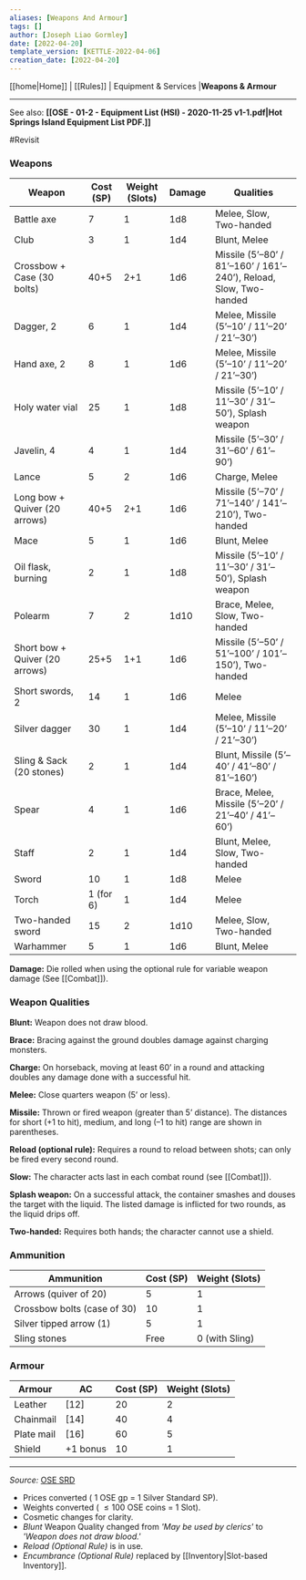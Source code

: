 ```yaml
---
aliases: [Weapons And Armour]
tags: []
author: [Joseph Liao Gormley]
date: [2022-04-20]
template_version: [KETTLE-2022-04-06]
creation_date: [2022-04-20]
---
```

<!-- Home | Character Creation | -->
[[home|Home]] | [[Rules]] | Equipment & Services |**Weapons & Armour**
___
See also: **[[OSE - 01-2 - Equipment List (HSI) - 2020-11-25 v1-1.pdf|Hot Springs Island Equipment List PDF.]]**

#Revisit

### Weapons

| Weapon                         | Cost (SP) | Weight (Slots) | Damage | Qualities                                                         |
| ------------------------------ | --------- | -------------- | ------ | ----------------------------------------------------------------- |
| Battle axe                     | 7         | 1              | 1d8    | Melee, Slow, Two-handed                                           |
| Club                           | 3         | 1              | 1d4    | Blunt, Melee                                                      |
| Crossbow + Case (30 bolts)     | 40+5      | 2+1            | 1d6    | Missile (5’–80’ / 81’–160’ / 161’–240’), Reload, Slow, Two-handed |
| Dagger, 2                      | 6         | 1              | 1d4    | Melee, Missile (5’–10’ / 11’–20’ / 21’–30’)                       |
| Hand axe, 2                    | 8         | 1              | 1d6    | Melee, Missile (5’–10’ / 11’–20’ / 21’–30’)                       |
| Holy water vial                | 25        | 1              | 1d8    | Missile (5’–10’ / 11’–30’ / 31’–50’), Splash weapon               |
| Javelin, 4                     | 4         | 1              | 1d4    | Missile (5’–30’ / 31’–60’ / 61’–90’)                              |
| Lance                          | 5         | 2              | 1d6    | Charge, Melee                                                     |
| Long bow + Quiver (20 arrows)  | 40+5      | 2+1            | 1d6    | Missile (5’–70’ / 71’–140’ / 141’–210’), Two-handed               |
| Mace                           | 5         | 1              | 1d6    | Blunt, Melee                                                      |
| Oil flask, burning             | 2         | 1              | 1d8    | Missile (5’–10’ / 11’–30’ / 31’–50’), Splash weapon               |
| Polearm                        | 7         | 2              | 1d10   | Brace, Melee, Slow, Two-handed                                    |
| Short bow + Quiver (20 arrows) | 25+5      | 1+1            | 1d6    | Missile (5’–50’ / 51’–100’ / 101’–150’), Two-handed               |
| Short swords, 2                | 14        | 1              | 1d6    | Melee                                                             |
| Silver dagger                  | 30        | 1              | 1d4    | Melee, Missile (5’–10’ / 11’–20’ / 21’–30’)                       |
| Sling & Sack (20 stones)       | 2         | 1              | 1d4    | Blunt, Missile (5’–40’ / 41’–80’ / 81’–160’)                      |
| Spear                          | 4         | 1              | 1d6    | Brace, Melee, Missile (5’–20’ / 21’–40’ / 41’–60’)                |
| Staff                          | 2         | 1              | 1d4    | Blunt, Melee, Slow, Two-handed                                    |
| Sword                          | 10        | 1              | 1d8    | Melee                                                             |
| Torch                          | 1 (for 6) | 1              | 1d4    | Melee                                                             |
| Two-handed sword               | 15        | 2              | 1d10   | Melee, Slow, Two-handed                                           |
| Warhammer                      | 5         | 1              | 1d6    | Blunt, Melee                                                      |

**Damage:** Die rolled when using the optional rule for variable weapon damage (See [[Combat]]).

### Weapon Qualities

**Blunt:** Weapon does not draw blood.

**Brace:** Bracing against the ground doubles damage against charging monsters.

**Charge:** On horseback, moving at least 60’ in a round and attacking doubles any damage done with a successful hit.

**Melee:** Close quarters weapon (5’ or less).

**Missile:** Thrown or fired weapon (greater than 5’ distance). The distances for short (+1 to hit), medium, and long (–1 to hit) range are shown in parentheses.

**Reload (optional rule):** Requires a round to reload between shots; can only be fired every second round.

**Slow:** The character acts last in each combat round (see [[Combat]]).<!-- #Revisit -->

**Splash weapon:** On a successful attack, the container smashes and douses the target with the liquid. The listed damage is inflicted for two rounds, as the liquid drips off.

**Two-handed:** Requires both hands; the character cannot use a shield.

### Ammunition
| **Ammunition**              | **Cost (SP)** | Weight (Slots) |
| --------------------------- | ------------- | -------------- |
| Arrows (quiver of 20)       | 5             | 1               |
| Crossbow bolts (case of 30) | 10            | 1               |
| Silver tipped arrow (1)     | 5             | 1               |
| Sling stones                | Free          | 0 (with Sling)              |


### Armour
| Armour     | AC       | Cost (SP) | Weight (Slots) |
| ---------- | -------- | --------- | -------------- |
| Leather    | [12]     | 20        | 2            |
| Chainmail  | [14]     | 40        | 4            |
| Plate mail | [16]     | 60        | 5            |
| Shield     | +1 bonus | 10        | 1            |




___
*Source:* [OSE SRD](https://oldschoolessentials.necroticgnome.com/srd/index.php/Weapons_And_Armour)
- Prices converted ( $1$ OSE gp = $1$ Silver Standard SP).
- Weights converted ( $\leq100$ OSE coins = $1$ Slot).
- Cosmetic changes for clarity.
- *Blunt* Weapon Quality changed from *'May be used by clerics'* to *'Weapon does not draw blood.'*
- *Reload (Optional Rule)* is in use.
- *Encumbrance (Optional Rule)* replaced by [[Inventory|Slot-based Inventory]].
<!--*See also:* 
*References:*
 -->
<!-- Sources, read more, links, etc. -->
<!-- *Source: Entry by [[Mike Maxin]].* -->
<!-- Leave an empty line at the end, otherwise Exporter complains. -->
